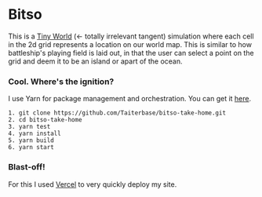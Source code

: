 # Bitso
This is a [Tiny World](https://tinyworlds.io/) (<- totally irrelevant tangent) simulation where each cell in the 2d grid represents a location on our world map. This is similar to how battleship's playing field is laid out, in that the user can select a point on the grid and deem it to be an island or apart of the ocean.

### Cool. Where's the ignition?
I use Yarn for package management and orchestration. You can get it [here](https://yarnpkg.com/getting-started/install).

```
1. git clone https://github.com/Taiterbase/bitso-take-home.git
2. cd bitso-take-home
3. yarn test
4. yarn install
5. yarn build
6. yarn start
```

### Blast-off!
For this I used [Vercel](https://vercel.com/docs) to very quickly deploy my site.
